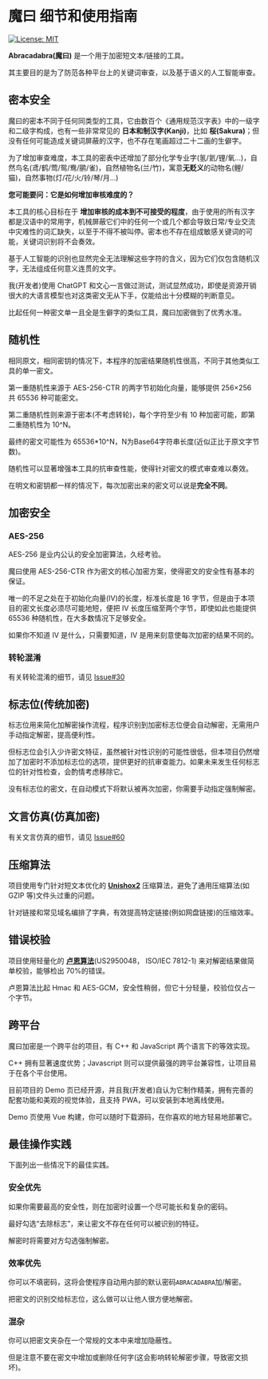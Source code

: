 # 魔曰 细节和使用指南

[![License: MIT](https://img.shields.io/badge/License-MIT-yellow.svg)](https://opensource.org/licenses/MIT)

**Abracadabra(魔曰)** 是一个用于加密短文本/链接的工具。

其主要目的是为了防范各种平台上的关键词审查，以及基于语义的人工智能审查。

## 密本安全

魔曰的密本不同于任何同类型的工具，它由数百个《通用规范汉字表》中的一级字和二级字构成，也有一些非常常见的 **日本和制汉字(Kanji)**，比如 **桜(Sakura)**；但没有任何可能造成关键词屏蔽的汉字，也不存在笔画超过二十二画的生僻字。

为了增加审查难度，本工具的密表中还增加了部分化学专业字(氢/氦/锂/氧...)，自然鸟名(鸢/鹤/莺/鸳/鸯/鹂/雀)，自然植物名(兰/竹)，寓意**无贬义**的动物名(鲤/猫)，自然事物(灯/花/火/铃/琴/月...)

**您可能要问：它是如何增加审核难度的？**

本工具的核心目标在于 **增加审核的成本到不可接受的程度**，由于使用的所有汉字都是汉语中的常用字，机械屏蔽它们中的任何一个或几个都会导致日常/专业交流中灾难性的词汇缺失，以至于不得不被叫停。密本也不存在组成敏感关键词的可能，关键词识别将不会奏效。

基于人工智能的识别也显然完全无法理解这些字符的含义，因为它们仅包含随机汉字，无法组成任何意义连贯的文字。

我(开发者)使用 ChatGPT 和文心一言做过测试，测试显然成功，即使是资源开销很大的大语言模型也对这类密文无从下手，仅能给出十分模糊的判断意见。

比起任何一种密文单一且全是生僻字的类似工具，魔曰加密做到了优秀水准。

## 随机性

相同原文，相同密钥的情况下，本程序的加密结果随机性很高，不同于其他类似工具的单一密文。

第一重随机性来源于 AES-256-CTR 的两字节初始化向量，能够提供 256×256 共 65536 种可能密文。

第二重随机性则来源于密本(不考虑转轮)，每个字符至少有 10 种加密可能，即第二重随机性为 10^N。

最终的密文可能性为 65536*10^N，N为Base64字符串长度(近似正比于原文字节数)。

随机性可以显著增强本工具的抗审查性能，使得针对密文的模式审查难以奏效。

在明文和密钥都一样的情况下，每次加密出来的密文可以说是**完全不同**。

## 加密安全

### AES-256

AES-256 是业内公认的安全加密算法，久经考验。

魔曰使用 AES-256-CTR 作为密文的核心加密方案，使得密文的安全性有基本的保证。

唯一的不足之处在于初始化向量(IV)的长度，标准长度是 16 字节，但是由于本项目的密文长度必须尽可能地短，便把 IV 长度压缩至两个字节，即使如此也能提供 65536 种随机性，在大多数情况下足够安全。

如果你不知道 IV 是什么，只需要知道，IV 是用来刻意使每次加密的结果不同的。

### 转轮混淆

有关转轮混淆的细节，请见 [Issue#30](https://github.com/SheepChef/Abracadabra/issues/30)

## 标志位(传统加密)

标志位用来简化加解密操作流程，程序识别到加密标志位便会自动解密，无需用户手动指定解密，提高便利性。

但标志位会引入少许密文特征，虽然被针对性识别的可能性很低，但本项目仍然增加了加密时不添加标志位的选项，提供更好的抗审查能力。如果未来发生任何标志位的针对性检查，会酌情考虑移除它。

没有标志位的密文，在自动模式下将默认被再次加密，你需要手动指定强制解密。

## 文言仿真(仿真加密)

有关文言仿真的细节，请见 [Issue#60](https://github.com/SheepChef/Abracadabra/issues/60)

## 压缩算法

项目使用专门针对短文本优化的 [**Unishox2**](https://github.com/siara-cc/Unishox2) 压缩算法，避免了通用压缩算法(如 GZIP 等)文件头过重的问题。

针对链接和常见域名编排了字典，有效提高特定链接(例如网盘链接)的压缩效率。

## 错误校验

项目使用轻量化的 [**卢恩算法**](https://zh.wikipedia.org/zh-cn/%E5%8D%A2%E6%81%A9%E7%AE%97%E6%B3%95)(US2950048， ISO/IEC 7812-1) 来对解密结果做简单校验，能够检出 70%的错误。

卢恩算法比起 Hmac 和 AES-GCM，安全性稍弱，但它十分轻量，校验位仅占一个字节。

## 跨平台

魔曰加密是一个跨平台的项目，有 C++ 和 JavaScript 两个语言下的等效实现。

C++ 拥有显著速度优势；Javascript 则可以提供最强的跨平台兼容性，让项目易于在各个平台使用。

目前项目的 Demo 页已经开源，并且我(开发者)自认为它制作精美，拥有完善的配套功能和美观的视觉体验，且支持 PWA，可以安装到本地离线使用。

Demo 页使用 Vue 构建，你可以随时下载源码，在你喜欢的地方轻易地部署它。

## 最佳操作实践

下面列出一些情况下的最佳实践。

### 安全优先

如果你需要最高的安全性，则在加密时设置一个尽可能长和复杂的密码。

最好勾选“去除标志”，来让密文不存在任何可以被识别的特征。

解密时将需要对方勾选强制解密。

### 效率优先

你可以不填密码，这将会使程序自动用内部的默认密码`ABRACADABRA`加/解密。

把密文的识别交给标志位，这么做可以让他人很方便地解密。

### 混杂

你可以把密文夹杂在一个常规的文本中来增加隐蔽性。

但是注意不要在密文中增加或删除任何字(这会影响转轮解密步骤，导致密文损坏)。
